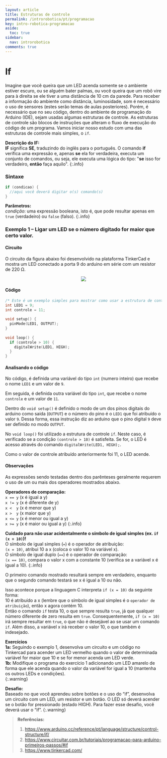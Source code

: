 ```yaml
---
layout: article
title: Estruturas de controle
permalink: /introrobotica/pt/programacao
key: intro-robotica-programacao
aside:
  toc: true
sidebar:
  nav: introrobotica
comments: true
---
```

# If

Imagine que você queira que um LED acenda somente se o ambiente estiver escuro, ou se alguém bater palmas, ou você queira que um robô vire para à direita se ele tiver a uma distância de 10 cm da parede. Para receber a informação do ambiente como distância, luminosidade, som é necessário o uso de sensores (estes serão temas de aulas posteriores). Porém, é necessário que no seu código, dentro do ambiente de programação do Arduino (IDE), sejam usadas algumas estruturas de controle. As estruturas de controle são blocos de instruções que alteram o fluxo de execução do código de um programa. Vamos iniciar nosso estudo com uma das estruturas de controle mais simples, o `if`.

**Descrição do IF:**  
**IF** significa **SE**, traduzindo do inglês para o português. O comando **if** verifica uma expressão e, apenas **se** ela for verdadeira, executa um conjunto de comandos, ou seja, ele executa uma lógica do tipo: "**se** isso for verdadeiro, **então** faça aquilo".
{:.info}

### Sintaxe

```c
if (condicao) {
  //aqui você deverá digitar o(s) comando(s)
}
```

**Parâmetros:**  
*condição*: uma expressão booleana, isto é, que pode resultar apenas em `true` (verdadeiro) ou `false` (falso).
{:.info}

### Exemplo 1 – Ligar um LED se o número digitado for maior que certo valor.

#### Circuito

O circuito da figura abaixo foi desenvolvido na plataforma TinkerCad e mostra um LED conectado a porta 9 do arduino em série com um resistor de 220 Ω.
<div align="center"><img src="https://i.imgur.com/1wsABkM.png"/></div>

#### Código

```c
/* Este é um exemplo simples para mostrar como usar a estrutura de controle "if" para o Arduino */
int LED1 = 9;
int controle = 11;
 
void setup() {
  pinMode(LED1, OUTPUT);
}
 
void loop() {
  if (controle > 10) {
    digitalWrite(LED1, HIGH);
  }
}
```

#### Analisando o código

No código, é definida uma variável do tipo `int` (numero inteiro) que recebe o nome `LED1` e um valor de `9`.

Em seguida, é definida outra variável do tipo `int`, que recebe o nome `controle` e um valor de `11`.

Dentro do `void setup()` é definido o modo de um dos pinos digitais do arduino como saída (`OUTPUT`) e o número do pino é o `LED1` que foi atribuído o valor `9`. Dessa forma, essa instrução diz ao arduino que o pino digital `9` deve ser definido no modo `OUTPUT`.

No `void loop()` foi utilizado a estrutura de controle `if`. Neste caso, é verificado se a condição `(controle > 10)` é satisfeita. Se for, o LED é acesso através do comando `digitalWrite(LED1, HIGH);`.

Como o valor de controle atribuído anteriormente foi 11, o LED acende.

#### Observações
As expressões sendo testadas dentro dos parênteses geralmente requerem o uso de um ou mais dos operadores mostrados abaixo.

**Operadores de comparação:**  
`x == y` (x é igual a y)  
`x != y` (x é diferente de y)  
`x <  y` (x é menor que y)  
`x >  y` (x maior que y)  
`x <= y` (x é menor ou igual a y)  
`x >= y` (x é maior ou igual a y)
{:.info}

**Cuidado para não usar acidentalmente o símbolo de igual simples (ex. `if (x = 10)`)!**  
O símbolo de igual simples (`=`) é o operador de atribuição:  
  `(x = 10)`, atribui 10 a x (coloca o valor 10 na variável x).  
O símbolo de igual duplo (`==`) é o operador de comparação:  
  `(x == 10)`, compara o valor x com a constante 10 (verifica se a variável x é igual a 10).
{:.info}

O primeiro comando mostrado resultará sempre em verdadeiro, enquanto que o segundo comando testará se x é igual a 10 ou não.

Isso acontece porque a linguagem C interpreta `if (x = 10)` da seguinte forma:  
10 é atribuído a x (lembre que o símbolo de igual simples é o `operador de atribuição`), então x agora contém 10.  
Então o comando `if` testa 10, o que sempre resulta `true`, já que qualquer número diferente de zero resulta em `true`. Consequentemente, `if (x = 10)` irá sempre resultar em `true`, o que não é desejável ao se usar um comando `if`. Além disso, a variável x irá receber o valor 10, o que também é indesejado.

**Exercícios**  
**1a:** Seguindo o exemplo 1, desenvolva um circuito e um código no Tinkercad para acender um LED vermelho quando o valor de determinada variável for maior que 10 e se for menor acenda um LED verde.  
**1b:** Modifique o programa do exercício 1 adicionando um LED amarelo de forma que ele acenda quando o valor da variável for igual a 10 (mantenha os outros LEDs e condições).  
{:.warning}

**Desafio:**  
Baseado no que você aprendeu sobre botões e o uso do “if”, desenvolva um circuito com um LED, um resistor e um botão. O LED só deverá acender se o botão for pressionado (estado HIGH). Para fazer esse desafio, você deverá usar o “if”.
{:.warning}


> **Referências:**
>
> 1. https://www.arduino.cc/reference/pt/language/structure/control-structure/if/ 
> 2. https://www.circuitar.com.br/tutoriais/programacao-para-arduino-primeiros-passos/#if  
> 3. https://www.tinkercad.com/  